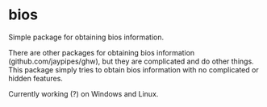 # bios
Simple package for obtaining bios information.

There are other packages for obtaining bios information (github.com/jaypipes/ghw), but they are complicated and do other things. This package simply tries to obtain bios information with no complicated or hidden features.

Currently working (?) on Windows and Linux.
